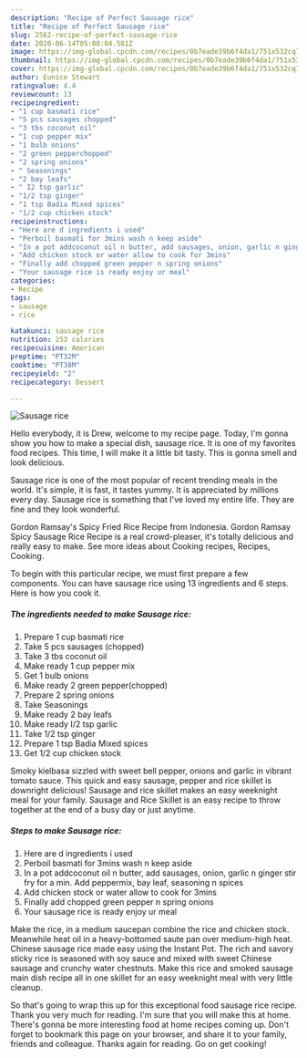 ```yaml
---
description: "Recipe of Perfect Sausage rice"
title: "Recipe of Perfect Sausage rice"
slug: 2562-recipe-of-perfect-sausage-rice
date: 2020-06-14T05:08:04.581Z
image: https://img-global.cpcdn.com/recipes/0b7eade39b6f4da1/751x532cq70/sausage-rice-recipe-main-photo.jpg
thumbnail: https://img-global.cpcdn.com/recipes/0b7eade39b6f4da1/751x532cq70/sausage-rice-recipe-main-photo.jpg
cover: https://img-global.cpcdn.com/recipes/0b7eade39b6f4da1/751x532cq70/sausage-rice-recipe-main-photo.jpg
author: Eunice Stewart
ratingvalue: 4.4
reviewcount: 13
recipeingredient:
- "1 cup basmati rice"
- "5 pcs sausages chopped"
- "3 tbs coconut oil"
- "1 cup pepper mix"
- "1 bulb onions"
- "2 green pepperchopped"
- "2 spring onions"
- " Seasonings"
- "2 bay leafs"
- " I2 tsp garlic"
- "1/2 tsp ginger"
- "1 tsp Badia Mixed spices"
- "1/2 cup chicken stock"
recipeinstructions:
- "Here are d ingredients i used"
- "Perboil basmati for 3mins wash n keep aside"
- "In a pot addcoconut oil n butter, add sausages, onion, garlic n ginger stir fry for a min. Add peppermix, bay leaf, seasoning n spices"
- "Add chicken stock or water allow to cook for 3mins"
- "Finally add chopped green pepper n spring onions"
- "Your sausage rice is ready enjoy ur meal"
categories:
- Recipe
tags:
- sausage
- rice

katakunci: sausage rice 
nutrition: 253 calories
recipecuisine: American
preptime: "PT32M"
cooktime: "PT38M"
recipeyield: "2"
recipecategory: Dessert

---
```



![Sausage rice](https://img-global.cpcdn.com/recipes/0b7eade39b6f4da1/751x532cq70/sausage-rice-recipe-main-photo.jpg)

Hello everybody, it is Drew, welcome to my recipe page. Today, I'm gonna show you how to make a special dish, sausage rice. It is one of my favorites food recipes. This time, I will make it a little bit tasty. This is gonna smell and look delicious.

Sausage rice is one of the most popular of recent trending meals in the world. It's simple, it is fast, it tastes yummy. It is appreciated by millions every day. Sausage rice is something that I've loved my entire life. They are fine and they look wonderful.

Gordon Ramsay&#39;s Spicy Fried Rice Recipe from Indonesia. Gordon Ramsay Spicy Sausage Rice Recipe is a real crowd-pleaser, it&#39;s totally delicious and really easy to make. See more ideas about Cooking recipes, Recipes, Cooking.


To begin with this particular recipe, we must first prepare a few components. You can have sausage rice using 13 ingredients and 6 steps. Here is how you cook it.

<!--inarticleads1-->

##### The ingredients needed to make Sausage rice:

1. Prepare 1 cup basmati rice
1. Take 5 pcs sausages (chopped)
1. Take 3 tbs coconut oil
1. Make ready 1 cup pepper mix
1. Get 1 bulb onions
1. Make ready 2 green pepper(chopped)
1. Prepare 2 spring onions
1. Take  Seasonings
1. Make ready 2 bay leafs
1. Make ready  I/2 tsp garlic
1. Take 1/2 tsp ginger
1. Prepare 1 tsp Badia Mixed spices
1. Get 1/2 cup chicken stock


Smoky kielbasa sizzled with sweet bell pepper, onions and garlic in vibrant tomato sauce. This quick and easy sausage, pepper and rice skillet is downright delicious! Sausage and rice skillet makes an easy weeknight meal for your family. Sausage and Rice Skillet is an easy recipe to throw together at the end of a busy day or just anytime. 

<!--inarticleads2-->

##### Steps to make Sausage rice:

1. Here are d ingredients i used
1. Perboil basmati for 3mins wash n keep aside
1. In a pot addcoconut oil n butter, add sausages, onion, garlic n ginger stir fry for a min. Add peppermix, bay leaf, seasoning n spices
1. Add chicken stock or water allow to cook for 3mins
1. Finally add chopped green pepper n spring onions
1. Your sausage rice is ready enjoy ur meal


Make the rice, in a medium saucepan combine the rice and chicken stock. Meanwhile heat oil in a heavy-bottomed saute pan over medium-high heat. Chinese sausage rice made easy using the Instant Pot. The rich and savory sticky rice is seasoned with soy sauce and mixed with sweet Chinese sausage and crunchy water chestnuts. Make this rice and smoked sausage main dish recipe all in one skillet for an easy weeknight meal with very little cleanup. 

So that's going to wrap this up for this exceptional food sausage rice recipe. Thank you very much for reading. I'm sure that you will make this at home. There's gonna be more interesting food at home recipes coming up. Don't forget to bookmark this page on your browser, and share it to your family, friends and colleague. Thanks again for reading. Go on get cooking!
